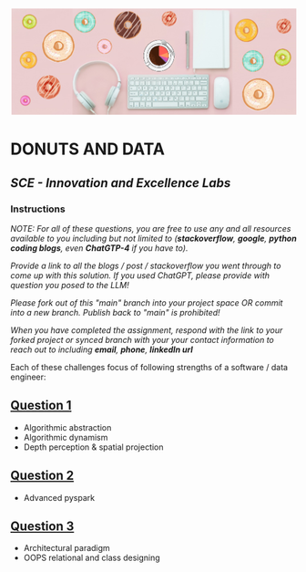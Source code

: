 ![Southern California Edison](/assets/images/donuts_and_data.png)
# DONUTS AND DATA
## _SCE - Innovation and Excellence Labs_

### Instructions

<em>
NOTE: For all of these questions, you are free to use any and all resources available to you including but not limited to (<strong>stackoverflow</strong>, <strong>google</strong>, <strong>python coding blogs</strong>, even <strong>ChatGTP-4</strong> if you have to). 

Provide a link to all the blogs / post / stackoverflow you went through to come up with this solution. If you used ChatGPT, please provide with question you posed to the LLM!

Please fork out of this "main" branch into your project space OR commit into a new branch. Publish back to "main" is prohibited!

When you have completed the assignment, respond with the link to your forked project or synced branch with your your contact information to reach out to including __email__, __phone__, __linkedIn url__
</em>

Each of these challenges focus of following strengths of a software / data engineer:

## [Question 1](Question_1.ipynb)
* Algorithmic abstraction
* Algorithmic dynamism
* Depth perception & spatial projection

## [Question 2](Question_2.ipynb)
* Advanced pyspark

## [Question 3](Question_3.ipynb)
* Architectural paradigm
* OOPS relational and class designing



